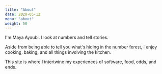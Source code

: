 ```yaml
---
title: "About"
date: 2020-05-12
menu: "about"
weight: 50
---
```


I'm Maya Ayoubi. I look at numbers and tell stories.

Aside from being able to tell you what's hiding in the number forest, I enjoy cooking, baking, and 
all things involving the kitchen.

This site is where I intertwine my experiences of software, food, odds, and ends.
